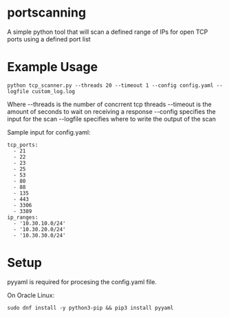 # portscanning
A simple python tool that will scan a defined range of IPs for open TCP ports using a defined port list

Example Usage
=============
```
python tcp_scanner.py --threads 20 --timeout 1 --config config.yaml --logfile custom_log.log
```

Where
--threads is the number of concrrent tcp threads
--timeout is the amount of seconds to wait on receiving a response
--config specifies the input for the scan
--logfile specifies where to write the output of the scan

Sample input for config.yaml:

```
tcp_ports:
  - 21
  - 22
  - 23
  - 25
  - 53
  - 80
  - 88
  - 135
  - 443
  - 3306
  - 3389
ip_ranges:
  - '10.30.10.0/24'
  - '10.30.20.0/24'
  - '10.30.30.0/24'
```

Setup
=====
pyyaml is required for procesing the config.yaml file.

On Oracle Linux:
```
sudo dnf install -y python3-pip && pip3 install pyyaml
```



